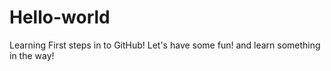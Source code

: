 # Hello-world
Learning
First steps in to GitHub!
Let's have some fun! and learn something in the way!
